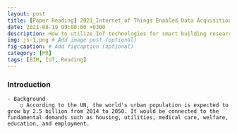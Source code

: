 ```yaml
---
layout: post
title: [Paper Reading] 2021_Internet of Things Enabled Data Acquisition Framework
date: 2021-08-19 09:00:00 +0300
description: How to utilize IoT technologies for smart building research and applications? # Add post description (optional)
img: js-1.png # Add image post (optional)
fig-caption: # Add figcaption (optional)
category: [PR]
tags: [BIM, IoT, Reading]
---
```



### Introduction
	- Background
		○ According to the UN, the world's urban population is expected to grow by 2.5 billion from 2014 to 2050. It would be connected to the fundamental demands such as housing, utilities, medical care, welfare, education, and employment.

